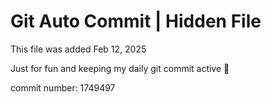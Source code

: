 # Git Auto Commit | Hidden File

This file was added Feb 12, 2025

Just for fun and keeping my daily git commit active 🤪

commit number: 1749497
